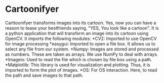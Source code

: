 # Cartoonifyer
Carttoonifyer transforms images into its cartoon. Yes, now you can have a reason to tease your bestfriends saying, "YES, You look like a cartoon".
It is a python application that will transform an image into its cartoon using OpenCV. It imports the following modules:
*CV2: Imported to use OpenCV for image processing
*easygui: Imported to open a file box. It allows us to select any file from our system.
*Numpy: Images are stored and processed as numbers. These are taken as arrays. We use NumPy to deal with arrays.
*Imageio: Used to read the file which is chosen by file box using a path.
*Matplotlib: This library is used for visualization and plotting. Thus, it is imported to form the plot of images.
*OS: For OS interaction. Here, to read the path and save images to that path.
